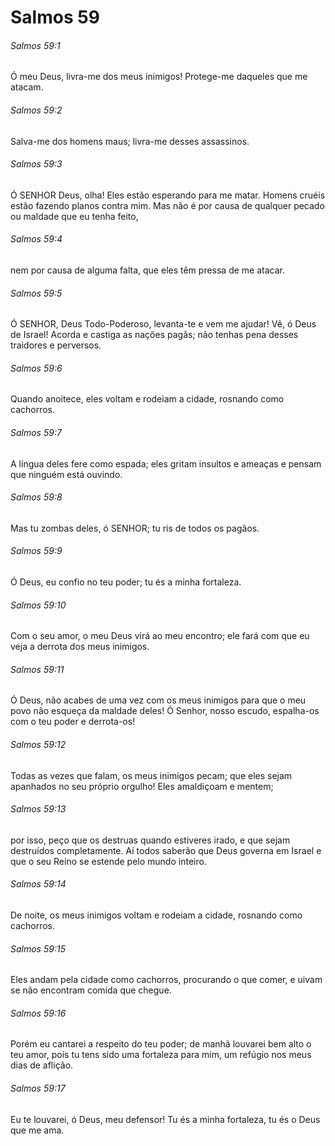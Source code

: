 # Salmos 59

###### Salmos 59:1

Ó meu Deus, livra-me dos meus inimigos! Protege-me daqueles que me atacam.

###### Salmos 59:2

Salva-me dos homens maus; livra-me desses assassinos.

###### Salmos 59:3

Ó SENHOR Deus, olha! Eles estão esperando para me matar. Homens cruéis estão fazendo planos contra mim. Mas não é por causa de qualquer pecado ou maldade que eu tenha feito,

###### Salmos 59:4

nem por causa de alguma falta, que eles têm pressa de me atacar.

###### Salmos 59:5

Ó SENHOR, Deus Todo-Poderoso, levanta-te e vem me ajudar! Vê, ó Deus de Israel! Acorda e castiga as nações pagãs; não tenhas pena desses traidores e perversos.

###### Salmos 59:6

Quando anoitece, eles voltam e rodeiam a cidade, rosnando como cachorros.

###### Salmos 59:7

A língua deles fere como espada; eles gritam insultos e ameaças e pensam que ninguém está ouvindo.

###### Salmos 59:8

Mas tu zombas deles, ó SENHOR; tu ris de todos os pagãos.

###### Salmos 59:9

Ó Deus, eu confio no teu poder; tu és a minha fortaleza.

###### Salmos 59:10

Com o seu amor, o meu Deus virá ao meu encontro; ele fará com que eu veja a derrota dos meus inimigos.

###### Salmos 59:11

Ó Deus, não acabes de uma vez com os meus inimigos para que o meu povo não esqueça da maldade deles! Ó Senhor, nosso escudo, espalha-os com o teu poder e derrota-os!

###### Salmos 59:12

Todas as vezes que falam, os meus inimigos pecam; que eles sejam apanhados no seu próprio orgulho! Eles amaldiçoam e mentem;

###### Salmos 59:13

por isso, peço que os destruas quando estiveres irado, e que sejam destruídos completamente. Aí todos saberão que Deus governa em Israel e que o seu Reino se estende pelo mundo inteiro.

###### Salmos 59:14

De noite, os meus inimigos voltam e rodeiam a cidade, rosnando como cachorros.

###### Salmos 59:15

Eles andam pela cidade como cachorros, procurando o que comer, e uivam se não encontram comida que chegue.

###### Salmos 59:16

Porém eu cantarei a respeito do teu poder; de manhã louvarei bem alto o teu amor, pois tu tens sido uma fortaleza para mim, um refúgio nos meus dias de aflição.

###### Salmos 59:17

Eu te louvarei, ó Deus, meu defensor! Tu és a minha fortaleza, tu és o Deus que me ama.

